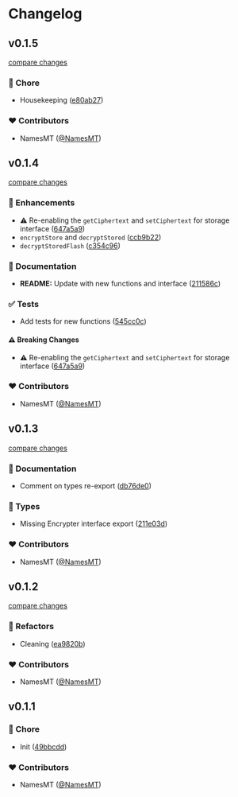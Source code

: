 # Changelog


## v0.1.5

[compare changes](https://github.com/namesmt/sencrypt/compare/v0.1.4...v0.1.5)

### 🏡 Chore

- Housekeeping ([e80ab27](https://github.com/namesmt/sencrypt/commit/e80ab27))

### ❤️ Contributors

- NamesMT ([@NamesMT](http://github.com/NamesMT))

## v0.1.4

[compare changes](https://github.com/namesmt/sencrypt/compare/v0.1.3...v0.1.4)

### 🚀 Enhancements

- ⚠️  Re-enabling the `getCiphertext` and `setCiphertext` for storage interface ([647a5a9](https://github.com/namesmt/sencrypt/commit/647a5a9))
- `encryptStore` and `decryptStored` ([ccb9b22](https://github.com/namesmt/sencrypt/commit/ccb9b22))
- `decryptStoredFlash` ([c354c96](https://github.com/namesmt/sencrypt/commit/c354c96))

### 📖 Documentation

- **README:** Update with new functions and interface ([211586c](https://github.com/namesmt/sencrypt/commit/211586c))

### ✅ Tests

- Add tests for new functions ([545cc0c](https://github.com/namesmt/sencrypt/commit/545cc0c))

#### ⚠️ Breaking Changes

- ⚠️  Re-enabling the `getCiphertext` and `setCiphertext` for storage interface ([647a5a9](https://github.com/namesmt/sencrypt/commit/647a5a9))

### ❤️ Contributors

- NamesMT ([@NamesMT](http://github.com/NamesMT))

## v0.1.3

[compare changes](https://github.com/namesmt/sencrypt/compare/v0.1.2...v0.1.3)

### 📖 Documentation

- Comment on types re-export ([db76de0](https://github.com/namesmt/sencrypt/commit/db76de0))

### 🌊 Types

- Missing Encrypter interface export ([211e03d](https://github.com/namesmt/sencrypt/commit/211e03d))

### ❤️ Contributors

- NamesMT ([@NamesMT](http://github.com/NamesMT))

## v0.1.2

[compare changes](https://github.com/namesmt/sencrypt/compare/v0.1.1...v0.1.2)

### 💅 Refactors

- Cleaning ([ea9820b](https://github.com/namesmt/sencrypt/commit/ea9820b))

### ❤️ Contributors

- NamesMT ([@NamesMT](http://github.com/NamesMT))

## v0.1.1


### 🏡 Chore

- Init ([49bbcdd](https://github.com/namesmt/sencrypt/commit/49bbcdd))

### ❤️ Contributors

- NamesMT ([@NamesMT](http://github.com/NamesMT))

